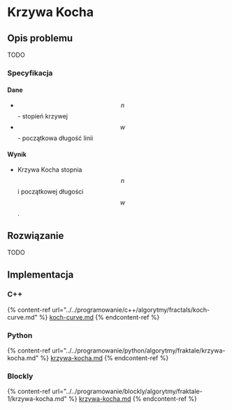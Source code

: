 # Krzywa Kocha

## Opis problemu

TODO

### Specyfikacja

#### Dane

* $$n$$ - stopień krzywej
* $$w$$ - początkowa długość linii

#### Wynik

* Krzywa Kocha stopnia $$n$$ i początkowej długości $$w$$.

## Rozwiązanie

TODO

## Implementacja

### C++

{% content-ref url="../../programowanie/c++/algorytmy/fractals/koch-curve.md" %}
[koch-curve.md](../../programowanie/c++/algorytmy/fractals/koch-curve.md)
{% endcontent-ref %}

### Python

{% content-ref url="../../programowanie/python/algorytmy/fraktale/krzywa-kocha.md" %}
[krzywa-kocha.md](../../programowanie/python/algorytmy/fraktale/krzywa-kocha.md)
{% endcontent-ref %}

### Blockly

{% content-ref url="../../programowanie/blockly/algorytmy/fraktale-1/krzywa-kocha.md" %}
[krzywa-kocha.md](../../programowanie/blockly/algorytmy/fraktale-1/krzywa-kocha.md)
{% endcontent-ref %}
